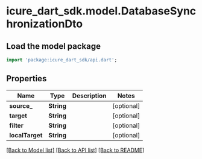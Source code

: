 # icure_dart_sdk.model.DatabaseSynchronizationDto

## Load the model package
```dart
import 'package:icure_dart_sdk/api.dart';
```

## Properties
Name | Type | Description | Notes
------------ | ------------- | ------------- | -------------
**source_** | **String** |  | [optional]
**target** | **String** |  | [optional]
**filter** | **String** |  | [optional]
**localTarget** | **String** |  | [optional]

[[Back to Model list]](../README.md#documentation-for-models) [[Back to API list]](../README.md#documentation-for-api-endpoints) [[Back to README]](../README.md)
